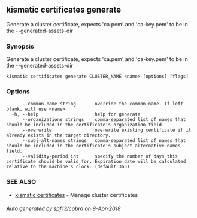 ## kismatic certificates generate

Generate a cluster certificate, expects 'ca.pem' and 'ca-key.pem' to be in the --generated-assets-dir

### Synopsis

Generate a cluster certificate, expects 'ca.pem' and 'ca-key.pem' to be in the --generated-assets-dir

```
kismatic certificates generate CLUSTER_NAME <name> [options] [flags]
```

### Options

```
      --common-name string       override the common name. If left blank, will use <name>
  -h, --help                     help for generate
      --organizations strings    comma-separated list of names that should be included in the certificate's organization field.
      --overwrite                overwrite existing certificate if it already exists in the target directory.
      --subj-alt-names strings   comma-separated list of names that should be included in the certificate's subject alternative names field.
      --validity-period int      specify the number of days this certificate should be valid for. Expiration date will be calculated relative to the machine's clock. (default 365)
```

### SEE ALSO

* [kismatic certificates](kismatic_certificates.md)	 - Manage cluster certificates

###### Auto generated by spf13/cobra on 9-Apr-2018
